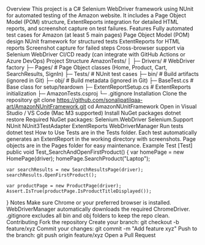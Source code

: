 Overview
This project is a C# Selenium WebDriver framework using NUnit for automated testing of the Amazon website. It includes a Page Object Model (POM) structure, ExtentReports integration for detailed HTML reports, and screenshot capture on test failures.
Features
Fully automated test cases for Amazon (at least 5 main pages)
Page Object Model (POM) design
NUnit framework for structured tests
ExtentReports for HTML reports
Screenshot capture for failed steps
Cross-browser support via Selenium WebDriver
CI/CD ready (can integrate with GitHub Actions or Azure DevOps)
Project Structure
AmazonTests/
│
├─ Drivers/            # WebDriver factory
├─ Pages/              # Page Object classes (Home, Product, Cart, SearchResults, SignIn)
├─ Tests/              # NUnit test cases
├─ bin/                # Build artifacts (ignored in Git)
├─ obj/                # Build metadata (ignored in Git)
├─ BaseTest.cs         # Base class for setup/teardown
├─ ExtentReportSetup.cs # ExtentReports initialization
├─ AmazonTests.csproj
└─ .gitignore
Installation
Clone the repository
git clone https://github.com/sonalipatilqaa-art/AmazonNUnitFramework.git
cd AmazonNUnitFramework
Open in Visual Studio / VS Code (Mac M3 supported)
Install NuGet packages
dotnet restore
Required NuGet packages:
Selenium.WebDriver
Selenium.Support
NUnit
NUnit3TestAdapter
ExtentReports
WebDriverManager
Run tests
dotnet test
How to Use
Tests are in the Tests folder.
Each test automatically generates an ExtentReport in the working directory with screenshots.
Page objects are in the Pages folder for easy maintenance.
Example Test
[Test]
public void Test_SearchAndOpenFirstProduct()
{
    var homePage = new HomePage(driver);
    homePage.SearchProduct("Laptop");

    var searchResults = new SearchResultsPage(driver);
    searchResults.OpenFirstProduct();

    var productPage = new ProductPage(driver);
    Assert.IsTrue(productPage.IsProductTitleDisplayed());
}
Notes
Make sure Chrome or your preferred browser is installed.
WebDriverManager automatically downloads the required ChromeDriver.
.gitignore excludes all bin and obj folders to keep the repo clean.
Contributing
Fork the repository
Create your branch: git checkout -b feature/xyz
Commit your changes: git commit -m "Add feature xyz"
Push to the branch: git push origin feature/xyz
Open a Pull Request
